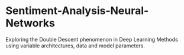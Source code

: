 # Sentiment-Analysis-Neural-Networks

Exploring the Double Descent phenomenon in Deep Learning
Methods using variable architectures, data and model parameters.
